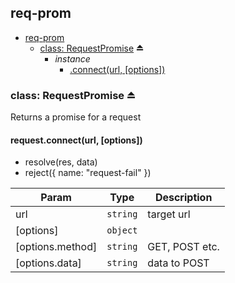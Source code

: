<a name="module_req-prom"></a>
## req-prom

* [req-prom](#module_req-prom)
  * [class: RequestPromise](#exp_module_req-prom--RequestPromise) ⏏
    * _instance_
      * [.connect(url, [options])](#module_req-prom--RequestPromise#connect)

<a name="exp_module_req-prom--RequestPromise"></a>
### class: RequestPromise ⏏
Returns a promise for a request

<a name="module_req-prom--RequestPromise#connect"></a>
#### request.connect(url, [options])
- resolve(res, data)
- reject({ name: "request-fail" })


| Param | Type | Description |
| --- | --- | --- |
| url | <code>string</code> | target url |
| [options] | <code>object</code> |  |
| [options.method] | <code>string</code> | GET, POST etc. |
| [options.data] | <code>string</code> | data to POST |

